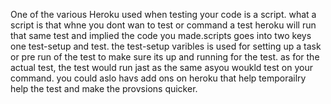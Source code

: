 One of the various Heroku used when testing your code is a script. what a script is that whne you dont wan to test or command a test heroku will run that same test and implied the code you made.scripts goes into two keys one test-setup and test.
the test-setup varibles is used for setting up a task or pre run of the test to make sure its up and running for the test.
as for the actual test, the test would run jast as the same asyou woukld test on your command. you could aslo havs add ons on heroku that help temporailry help the test and make the provsions quicker.
